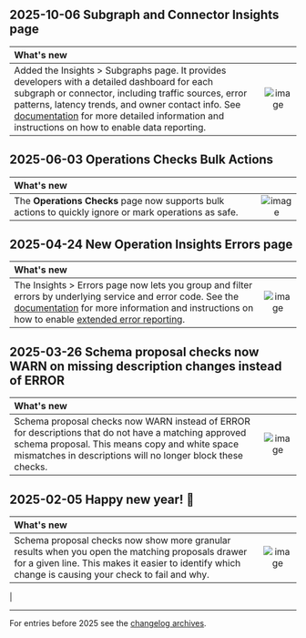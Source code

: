 [comment]: <> "NOTE! Ensure all images are added via the \[label\]\(link\) syntax!"
## 2025-10-06 Subgraph and Connector Insights page
| What's new | |
| :--------- | :-: |
| Added the Insights > Subgraphs page. It provides developers with a detailed dashboard for each subgraph or connector, including traffic sources, error patterns, latency trends, and owner contact info. See [documentation](https://www.apollographql.com/docs/graphos/platform/insights/subgraphs) for more detailed information and instructions on how to enable data reporting. | ![image](https://github.com/user-attachments/assets/82db6c0e-dc2b-48be-b48d-2b8fb6311075) |

## 2025-06-03 Operations Checks Bulk Actions
| What's new                                                                                                                                                                                                                      | |
|:--------------------------------------------------------------------------------------------------------------------------------------------------------------------------------------------------------------------------------| :-: |
| The **Operations Checks** page now supports bulk actions to quickly ignore or mark operations as safe.   | ![image](https://github.com/user-attachments/assets/49476382-b1ae-4696-93e5-da6c13029a1b)

## 2025-04-24 New Operation Insights Errors page
| What's new | |
| :--------- | :-: |
| The Insights > Errors page now lets you group and filter errors by underlying service and error code. See the [documentation](https://www.apollographql.com/docs/graphos/platform/insights/errors) for more information and instructions on how to enable [extended error reporting](https://www.apollographql.com/docs/graphos/platform/insights/errors#extended-error-reporting).| ![image](https://github.com/user-attachments/assets/70d018ea-bdbc-479d-9e1a-c07aab246536)

## 2025-03-26 Schema proposal checks now WARN on missing description changes instead of ERROR
| What's new | |
| :--------- | :-: |
| Schema proposal checks now WARN instead of ERROR for descriptions that do not have a matching approved schema proposal. This means copy and white space mismatches in descriptions will no longer block these checks. | ![image](https://github.com/user-attachments/assets/a1fdfba0-dfa7-4a6c-9049-d93e23f1e52c)


## 2025-02-05 Happy new year! 🥳
| What's new | |
| :--------- | :-: |
| Schema proposal checks now show more granular results when you open the matching proposals drawer for a given line. This makes it easier to identify which change is causing your check to fail and why. | ![image](https://github.com/user-attachments/assets/bcbb659b-22b8-4840-8ae5-f03e890f8f9b)
 |

---
For entries before 2025 see the [changelog archives](https://github.com/apollographql/apollo-studio-community/tree/main/changelog-archives).
